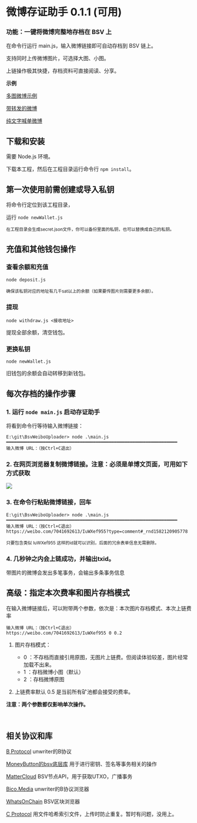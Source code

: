 # 微博存证助手 0.1.1 (可用)
 
### 功能：一键将微博完整地存档在 BSV 上

在命令行运行 main.js，输入微博链接即可自动存档到 BSV 链上。

支持同时上传微博图片，可选择大图、小图。

上链操作极其快捷，存档资料可直接阅读、分享。

**示例**

[多图微博示例](https://bico.media/a50c6f9f48eb598da3496175385d1c41f38e633f157b9f20fb74ed22154f2a00)

[带转发的微博](https://bico.media/268c5dd2639cbb7c273938c662a2dda793ae4ee81fa6d9271b6e49ac1710589c)

[纯文字喊单微博](https://bico.media/4d2680717cb9c7cd9f32a269548d9147babe98c741e7ce5050c5c3815c9bc07c)

## 下载和安装

需要 Node.js 环境。

下载本工程，然后在工程目录运行命令行 ```npm install```。

## 第一次使用前需创建或导入私钥

将命令行定位到该工程目录，

运行 ```node newWallet.js```

<sub>在工程目录会生成secret.json文件，你可以备份里面的私钥，也可以替换成自己的私钥。</sub>

## 充值和其他钱包操作

### 查看余额和充值

```node deposit.js```

<sub>确保该私钥对应的地址有几千sat以上的余额（如果要传图片则需要更多余额）。</sub>

### 提现

```node withdraw.js <接收地址>```

提现全部余额，清空钱包。

### 更换私钥

```node newWallet.js```

旧钱包的余额会自动转移到新钱包。

## 每次存档的操作步骤

### 1. 运行 ```node main.js``` 启动存证助手

将看到命令行等待输入微博链接：

```
E:\git\BsvWeiboUploader> node .\main.js
━━━━━━━━━━━━━━━━━━━━━━━━━━━━━━━━━━━━━━━━━━━━━━━━━━━━━━━━━━━━━━━━━
输入微博 URL：（按Ctrl+C退出）
```

### 2. 在网页浏览器复制微博链接。注意：必须是单博文页面，可用如下方式获取

![](./docs/right_click_get_link.png)

### 3. 在命令行粘贴微博链接，回车

```
E:\git\BsvWeiboUploader> node .\main.js
━━━━━━━━━━━━━━━━━━━━━━━━━━━━━━━━━━━━━━━━━━━━━━━━━━━━━━━━━━━━━━━━━
输入微博 URL：（按Ctrl+C退出）
https://weibo.com/7041692613/IuWXef955?type=comment#_rnd1582120905778
```

<sub>只要包含类似 IuWXef955 这样的id就可以识别，后面的冗余表单信息无需删除。</sub>

### 4. 几秒钟之内会上链成功，并输出txid。

带图片的微博会发出多笔事务，会输出多条事务信息

## 高级：指定本次费率和图片存档模式

在输入微博链接后，可以附带两个参数，依次是：本次图片存档模式、本次上链费率

```
输入微博 URL：（按Ctrl+C退出）
https://weibo.com/7041692613/IuWXef955 0 0.2
```

1. 图片存档模式：

    - 0 ：不存档而直接引用原图，无图片上链费。但阅读体验较差，图片经常加载不出来。
    - 1 ：存档微博小图（默认）
    - 2 ：存档微博原图

1. 上链费率默认 0.5 是当前所有矿池都会接受的费率。

**注意：两个参数都仅影响单次操作。**

<br>

## 相关协议和库

[B Protocol](https://github.com/unwriter/B) unwriter的B协议

[MoneyButton的bsv底层库](https://docs.moneybutton.com) 用于进行密钥、签名等事务相关的操作

[MatterCloud](https://www.mattercloud.net) BSV节点API，用于获取UTXO，广播事务

[Bico.Media](https://bico.media) unwriter的B协议浏览器

[WhatsOnChain](https://whatsonchain.com/) BSV区块浏览器

[C Protocol](https://c.bitdb.network) 用文件哈希索引文件，上传时防止重复。暂时有问题，没用上。